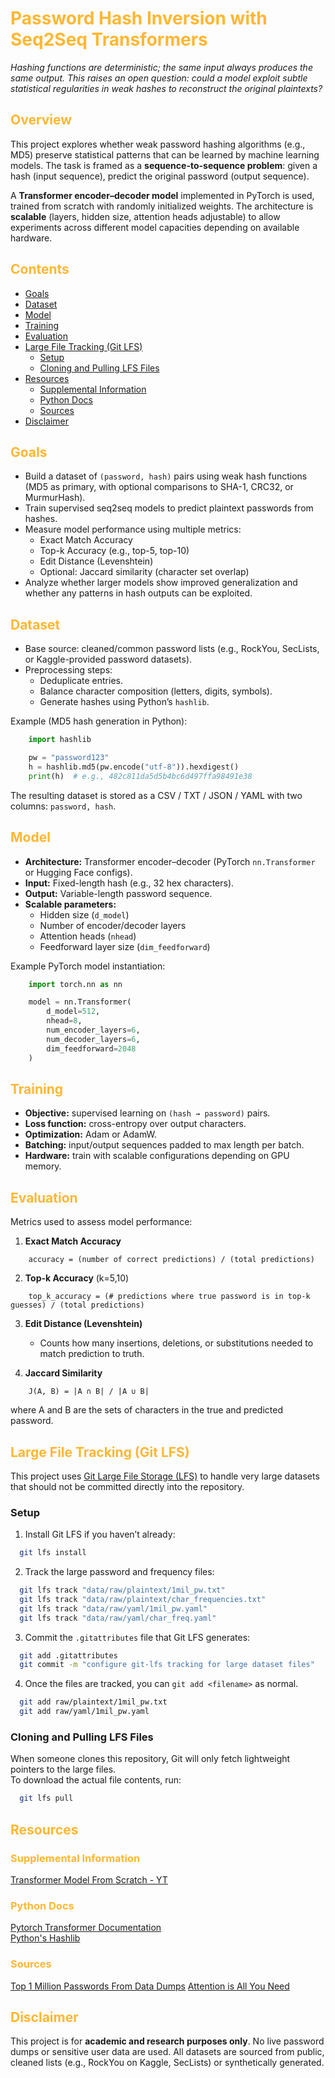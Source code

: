 # <font color='#ffb733'>Password Hash Inversion with Seq2Seq Transformers</font> <!-- omit in toc -->

_Hashing functions are deterministic; the same input always produces the same output. This raises an open question: could a model exploit subtle statistical regularities in weak hashes to reconstruct the original plaintexts?_  

## <font color='#ffb733'>Overview</font> <!-- omit in toc -->

This project explores whether weak password hashing algorithms (e.g., MD5) preserve statistical patterns that can be learned by machine learning models. The task is framed as a __sequence-to-sequence problem__: given a hash (input sequence), predict the original password (output sequence).  

A __Transformer encoder–decoder model__ implemented in PyTorch is used, trained from scratch with randomly initialized weights. The architecture is __scalable__ (layers, hidden size, attention heads adjustable) to allow experiments across different model capacities depending on available hardware.

## <font color='#ffb733'>Contents</font> <!-- omit in toc -->

- [Goals](#goals)
- [Dataset](#dataset)
- [Model](#model)
- [Training](#training)
- [Evaluation](#evaluation)
- [Large File Tracking (Git LFS)](#large-file-tracking-git-lfs)
  - [Setup](#setup)
  - [Cloning and Pulling LFS Files](#cloning-and-pulling-lfs-files)
- [Resources](#resources)
  - [Supplemental Information](#supplemental-information)
  - [Python Docs](#python-docs)
  - [Sources](#sources)
- [Disclaimer](#disclaimer)

## <font color='#ffb733'>Goals</font>

- Build a dataset of `(password, hash)` pairs using weak hash functions (MD5 as primary, with optional comparisons to SHA-1, CRC32, or MurmurHash).  
- Train supervised seq2seq models to predict plaintext passwords from hashes.  
- Measure model performance using multiple metrics:  
  - Exact Match Accuracy  
  - Top-k Accuracy (e.g., top-5, top-10)  
  - Edit Distance (Levenshtein)  
  - Optional: Jaccard similarity (character set overlap)  
- Analyze whether larger models show improved generalization and whether any patterns in hash outputs can be exploited.

## <font color='#ffb733'>Dataset</font>

- Base source: cleaned/common password lists (e.g., RockYou, SecLists, or Kaggle-provided password datasets).  
- Preprocessing steps:
  - Deduplicate entries.  
  - Balance character composition (letters, digits, symbols).  
  - Generate hashes using Python’s `hashlib`.  

Example (MD5 hash generation in Python):

```python
    import hashlib

    pw = "password123"
    h = hashlib.md5(pw.encode("utf-8")).hexdigest()
    print(h)  # e.g., 482c811da5d5b4bc6d497ffa98491e38
```

The resulting dataset is stored as a CSV / TXT / JSON / YAML with two columns: `password, hash`.

## <font color='#ffb733'>Model</font>

- __Architecture:__ Transformer encoder–decoder (PyTorch `nn.Transformer` or Hugging Face configs).  
- __Input:__ Fixed-length hash (e.g., 32 hex characters).  
- __Output:__ Variable-length password sequence.  
- __Scalable parameters:__  
  - Hidden size (`d_model`)  
  - Number of encoder/decoder layers  
  - Attention heads (`nhead`)  
  - Feedforward layer size (`dim_feedforward`)  

Example PyTorch model instantiation:

```python
    import torch.nn as nn

    model = nn.Transformer(
        d_model=512,
        nhead=8,
        num_encoder_layers=6,
        num_decoder_layers=6,
        dim_feedforward=2048
    )
```

## <font color='#ffb733'>Training</font>

- __Objective:__ supervised learning on `(hash → password)` pairs.  
- __Loss function:__ cross-entropy over output characters.  
- __Optimization:__ Adam or AdamW.  
- __Batching:__ input/output sequences padded to max length per batch.  
- __Hardware:__ train with scalable configurations depending on GPU memory.  

## <font color='#ffb733'>Evaluation</font>

Metrics used to assess model performance:

1. __Exact Match Accuracy__  
```
    accuracy = (number of correct predictions) / (total predictions)
```

2. __Top-k Accuracy__ (k=5,10)  
```
    top_k_accuracy = (# predictions where true password is in top-k guesses) / (total predictions)
```

3. __Edit Distance (Levenshtein)__  
    - Counts how many insertions, deletions, or substitutions needed to match prediction to truth.

4. __Jaccard Similarity__  
```
    J(A, B) = |A ∩ B| / |A ∪ B|
```

where A and B are the sets of characters in the true and predicted password.

## <font color = '#ffb733'>Large File Tracking (Git LFS)</font>

This project uses [Git Large File Storage (LFS)](https://git-lfs.github.com/) to handle very large datasets that should not be committed directly into the repository.

### Setup

1. Install Git LFS if you haven’t already:

```bash
  git lfs install
```

2. Track the large password and frequency files:

```bash
  git lfs track "data/raw/plaintext/1mil_pw.txt"
  git lfs track "data/raw/plaintext/char_frequencies.txt"
  git lfs track "data/raw/yaml/1mil_pw.yaml"
  git lfs track "data/raw/yaml/char_freq.yaml"
```

3. Commit the `.gitattributes` file that Git LFS generates:

```bash
  git add .gitattributes
  git commit -m "configure git-lfs tracking for large dataset files"
```
4. Once the files are tracked, you can `git add <filename>` as normal.

```bash
  git add raw/plaintext/1mil_pw.txt
  git add raw/yaml/1mil_pw.yaml
```
### Cloning and Pulling LFS Files

When someone clones this repository, Git will only fetch lightweight pointers to the large files.  
To download the actual file contents, run:

```bash
  git lfs pull
```

## <font color='#ffb733'>Resources</font>

### <font color = '#ffb733'>Supplemental Information</font>

[Transformer Model From Scratch - YT](https://www.youtube.com/watch?v=kCc8FmEb1nY)  

### <font color = '#ffb733'>Python Docs</font>

[Pytorch Transformer Documentation](https://docs.pytorch.org/docs/stable/generated/torch.nn.Transformer.html)    
[Python's Hashlib](https://docs.python.org/3/library/hashlib.html#)

### <font color = '#ffb733'>Sources</font>

[Top 1 Million Passwords From Data Dumps](https://github.com/danielmiessler/SecLists/blob/master/Passwords/Common-Credentials/Pwdb_top-1000000.txt)
[Attention is All You Need](https://proceedings.neurips.cc/paper_files/paper/2017/file/3f5ee243547dee91fbd053c1c4a845aa-Paper.pdf)

## <font color='#ffb733'>Disclaimer</font>

This project is for __academic and research purposes only__. No live password dumps or sensitive user data are used. All datasets are sourced from public, cleaned lists (e.g., RockYou on Kaggle, SecLists) or synthetically generated.